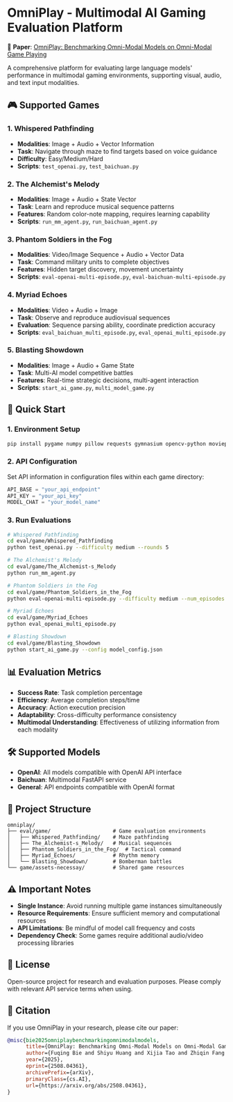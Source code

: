 # OmniPlay - Multimodal AI Gaming Evaluation Platform

📄 **Paper**: [OmniPlay: Benchmarking Omni-Modal Models on Omni-Modal Game Playing](https://arxiv.org/abs/2508.04361)

A comprehensive platform for evaluating large language models' performance in multimodal gaming environments, supporting visual, audio, and text input modalities.

## 🎮 Supported Games

### 1. Whispered Pathfinding
- **Modalities**: Image + Audio + Vector Information
- **Task**: Navigate through maze to find targets based on voice guidance
- **Difficulty**: Easy/Medium/Hard
- **Scripts**: `test_openai.py`, `test_baichuan.py`

### 2. The Alchemist's Melody
- **Modalities**: Image + Audio + State Vector
- **Task**: Learn and reproduce musical sequence patterns
- **Features**: Random color-note mapping, requires learning capability
- **Scripts**: `run_mm_agent.py`, `run_baichuan_agent.py`

### 3. Phantom Soldiers in the Fog
- **Modalities**: Video/Image Sequence + Audio + Vector Data
- **Task**: Command military units to complete objectives
- **Features**: Hidden target discovery, movement uncertainty
- **Scripts**: `eval-openai-multi-episode.py`, `eval-baichuan-multi-episode.py`

### 4. Myriad Echoes
- **Modalities**: Video + Audio + Image
- **Task**: Observe and reproduce audiovisual sequences
- **Evaluation**: Sequence parsing ability, coordinate prediction accuracy
- **Scripts**: `eval_baichuan_multi_episode.py`, `eval_openai_multi_episode.py`

### 5. Blasting Showdown
- **Modalities**: Image + Audio + Game State
- **Task**: Multi-AI model competitive battles
- **Features**: Real-time strategic decisions, multi-agent interaction
- **Scripts**: `start_ai_game.py`, `multi_model_game.py`

## 🚀 Quick Start

### 1. Environment Setup
```bash
pip install pygame numpy pillow requests gymnasium opencv-python moviepy
```

### 2. API Configuration
Set API information in configuration files within each game directory:
```python
API_BASE = "your_api_endpoint"
API_KEY = "your_api_key"
MODEL_CHAT = "your_model_name"
```

### 3. Run Evaluations
```bash
# Whispered Pathfinding
cd eval/game/Whispered_Pathfinding
python test_openai.py --difficulty medium --rounds 5

# The Alchemist's Melody
cd eval/game/The_Alchemist-s_Melody
python run_mm_agent.py

# Phantom Soldiers in the Fog
cd eval/game/Phantom_Soldiers_in_the_Fog
python eval-openai-multi-episode.py --difficulty medium --num_episodes 10

# Myriad Echoes
cd eval/game/Myriad_Echoes
python eval_openai_multi_episode.py

# Blasting Showdown
cd eval/game/Blasting_Showdown
python start_ai_game.py --config model_config.json
```

## 📊 Evaluation Metrics

- **Success Rate**: Task completion percentage
- **Efficiency**: Average completion steps/time
- **Accuracy**: Action execution precision
- **Adaptability**: Cross-difficulty performance consistency
- **Multimodal Understanding**: Effectiveness of utilizing information from each modality

## 🛠️ Supported Models

- **OpenAI**: All models compatible with OpenAI API interface
- **Baichuan**: Multimodal FastAPI service
- **General**: API endpoints compatible with OpenAI format

## 📁 Project Structure

```
omniplay/
├── eval/game/                    # Game evaluation environments
│   ├── Whispered_Pathfinding/    # Maze pathfinding
│   ├── The_Alchemist-s_Melody/   # Musical sequences
│   ├── Phantom_Soldiers_in_the_Fog/  # Tactical command
│   ├── Myriad_Echoes/            # Rhythm memory
│   └── Blasting_Showdown/        # Bomberman battles
└── game/assets-necessay/         # Shared game resources
```

## ⚠️ Important Notes

- **Single Instance**: Avoid running multiple game instances simultaneously
- **Resource Requirements**: Ensure sufficient memory and computational resources
- **API Limitations**: Be mindful of model call frequency and costs
- **Dependency Check**: Some games require additional audio/video processing libraries

## 📄 License

Open-source project for research and evaluation purposes. Please comply with relevant API service terms when using.

## 📖 Citation

If you use OmniPlay in your research, please cite our paper:

```bibtex
@misc{bie2025omniplaybenchmarkingomnimodalmodels,
      title={OmniPlay: Benchmarking Omni-Modal Models on Omni-Modal Game Playing},
      author={Fuqing Bie and Shiyu Huang and Xijia Tao and Zhiqin Fang and Leyi Pan and Junzhe Chen and Min Ren and Liuyu Xiang and Zhaofeng He},
      year={2025},
      eprint={2508.04361},
      archivePrefix={arXiv},
      primaryClass={cs.AI},
      url={https://arxiv.org/abs/2508.04361},
}
```

